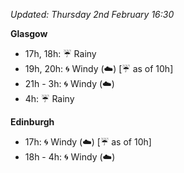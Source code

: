 *Updated: Thursday 2nd February 16:30*

**Glasgow**

* 17h, 18h: :umbrella: Rainy
* 19h, 20h: :cyclone: Windy (:cloud:) [:umbrella: as of 10h]
* 21h - 3h: :cyclone: Windy (:cloud:)
* 4h: :umbrella: Rainy

**Edinburgh**

* 17h: :cyclone: Windy (:cloud:) [:umbrella: as of 10h]
* 18h - 4h: :cyclone: Windy (:cloud:)
